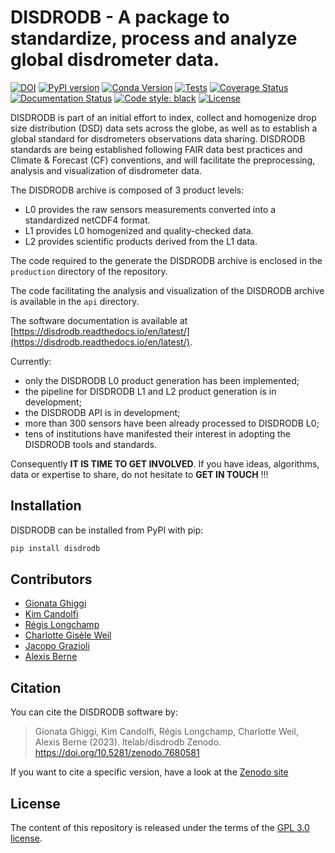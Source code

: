 # DISDRODB - A package to standardize, process and analyze global disdrometer data.

[![DOI](https://zenodo.org/badge/429018433.svg)](https://zenodo.org/badge/latestdoi/429018433)
[![PyPI version](https://badge.fury.io/py/disdrodb.svg)](https://badge.fury.io/py/disdrodb)
[![Conda Version](https://img.shields.io/conda/vn/conda-forge/disdrodb.svg)](https://anaconda.org/conda-forge/disdrodb)
[![Tests](https://github.com/ltelab/disdrodb/actions/workflows/tests.yml/badge.svg)](https://github.com/ltelab/disdrodb/actions/workflows/tests.yml)
[![Coverage Status](https://coveralls.io/repos/github/ltelab/disdrodb/badge.svg?branch=main)](https://coveralls.io/github/ltelab/disdrodb?branch=main)
[![Documentation Status](https://readthedocs.org/projects/disdrodb/badge/?version=latest)](https://disdrodb.readthedocs.io/en/latest/)
[![Code style: black](https://img.shields.io/badge/code%20style-black-000000.svg)](https://github.com/ambv/black)
[![License](https://img.shields.io/github/license/ltelab/disdrodb)](https://github.com/ltelab/disdrodb/blob/master/LICENSE)

DISDRODB is part of an initial effort to index, collect and homogenize drop size distribution (DSD) data sets across the globe,
as well as to establish a global standard for disdrometers observations data sharing.
DISDRODB standards are being established following FAIR data best practices and Climate & Forecast (CF) conventions, and will facilitate the preprocessing, analysis and visualization of disdrometer data.

The DISDRODB archive is composed of 3 product levels:
- L0 provides the raw sensors measurements converted into a standardized netCDF4 format.
- L1 provides L0 homogenized and quality-checked data.
- L2 provides scientific products derived from the L1 data.

The code required to the generate the DISDRODB archive is enclosed in the `production` directory of the repository.

The code facilitating the analysis and visualization of the DISDRODB archive is available in the `api` directory.


The software documentation is available at [https://disdrodb.readthedocs.io/en/latest/](https://disdrodb.readthedocs.io/en/latest/).

Currently:
- only the DISDRODB L0 product generation has been implemented;
- the pipeline for DISDRODB L1 and L2 product generation is in development;
- the DISDRODB API is in development;
- more than 300 sensors have been already processed to DISDRODB L0;
- tens of institutions have manifested their interest in adopting the DISDRODB tools and standards.

Consequently **IT IS TIME TO GET INVOLVED**. If you have ideas, algorithms, data or expertise to share, do not hesitate to **GET IN TOUCH** !!!




## Installation


DISDRODB can be installed from PyPI with pip:

  ```sh
  pip install disdrodb
  ```

## Contributors

* [Gionata Ghiggi](https://people.epfl.ch/gionata.ghiggi)
* [Kim Candolfi](https://github.com/KimCandolfi)
* [Régis Longchamp](https://people.epfl.ch/regis.longchamp)
* [Charlotte Gisèle Weil](https://people.epfl.ch/charlotte.weil)
* [Jacopo Grazioli](https://people.epfl.ch/jacopo.grazioli)
* [Alexis Berne](https://people.epfl.ch/alexis.berne?lang=en)

## Citation

You can cite the DISDRODB software by:

> Gionata Ghiggi, Kim Candolfi, Régis Longchamp, Charlotte Weil, Alexis Berne (2023). ltelab/disdrodb  Zenodo. https://doi.org/10.5281/zenodo.7680581

If you want to cite a specific version, have a look at the [Zenodo site](https://doi.org/10.5281/zenodo.7680581)

## License

The content of this repository is released under the terms of the [GPL 3.0 license](LICENSE).
